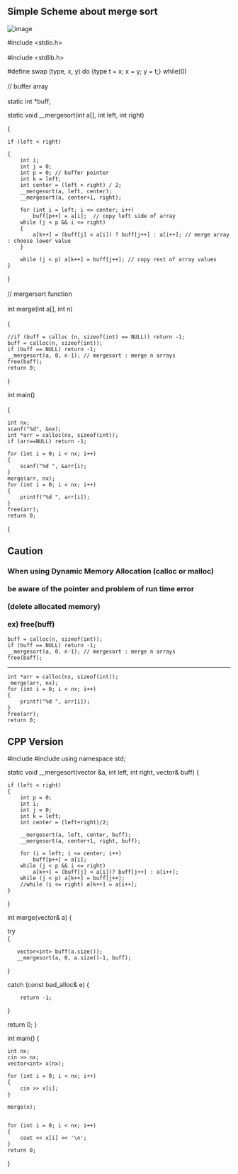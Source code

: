 ## Simple Scheme about merge sort
![image](https://github.com/user-attachments/assets/d187faed-2690-44b6-a595-71be78b17d12)

#include <stdio.h> </br> <br/>
#include <stdlib.h>

#define swap (type, x, y) do {type t = x; x = y; y = t;} while(0) </br> <br/>
// buffer array </br> <br/>
static int *buff;

static void __mergesort(int a[], int left, int right)

{

    if (left < right)
    
    {
        int i;
        int j = 0;
        int p = 0; // buffer pointer
        int k = left; 
        int center = (left + right) / 2;
        __mergesort(a, left, center); 
        __mergesort(a, center+1, right);
        
        for (int i = left; i <= center; i++)
            buff[p++] = a[i];  // copy left side of array
        while (j < p && i <= right)
        {
            a[k++] = (buff[j] < a[i]) ? buff[j++] : a[i++]; // merge array : choose lower value
        }
        
        while (j < p) a[k++] = buff[j++]; // copy rest of array values
    }
}
</br> <br>
// mergersort function </br> <br/>
int merge(int a[], int n) </br> <br/>
{

    //if (buff = calloc (n, sizeof(int) == NULL)) return -1;
    buff = calloc(n, sizeof(int));
    if (buff == NULL) return -1;
    __mergesort(a, 0, n-1); // mergesort : merge n arrays
    free(buff);
    return 0;
}

int main() </br> <br/>
{

    int nx;
    scanf("%d", &nx);
    int *arr = calloc(nx, sizeof(int));
    if (arr==NULL) return -1;
    
    for (int i = 0; i < nx; i++)
    {
        scanf("%d ", &arr[i);
    }
    merge(arr, nx);
    for (int i = 0; i < nx; i++)
    {
        printf("%d ", arr[i]);
    }
    free(arr);
    return 0;
{
## Caution
### When using Dynamic Memory Allocation (calloc or malloc) </br> <br/> be aware of the pointer and problem of run time error </br> <br/> (delete allocated memory) </br> <br/> ex) free(buff)

    buff = calloc(n, sizeof(int));
    if (buff == NULL) return -1;
    __mergesort(a, 0, n-1); // mergesort : merge n arrays
    free(buff);
--------------------------------------------------------------------------
    int *arr = calloc(nx, sizeof(int));
     merge(arr, nx);
    for (int i = 0; i < nx; i++)
    {
        printf("%d ", arr[i]);
    }
    free(arr);
    return 0;

## CPP Version

#include <iostream>
#include <vector>
using namespace std;

static void __mergesort(vector<int> &a, int left, int right, vector<int>& buff)
{

    if (left < right)
    {
        int p = 0;
        int i;
        int j = 0;
        int k = left;
        int center = (left+right)/2;
        
        __mergesort(a, left, center, buff);
        __mergesort(a, center+1, right, buff);
        
        for (i = left; i <= center; i++)
            buff[p++] = a[i];
        while (j < p && i <= right)
            a[k++] = (buff[j] < a[i])? buff[j++] : a[i++];
        while (j < p) a[k++] = buff[j++]; 
        //while (i <= right) a[k++] = a[i++];
    }
}

int merge(vector<int>& a)
{

   try  
   {
   
       vector<int> buff(a.size());
       __mergesort(a, 0, a.size()-1, buff);
       
   }
   
   
   catch (const bad_alloc& e) 
   {
   
        return -1;
   }
   
   return 0;
}

int main()
{

    int nx;
    cin >> nx;
    vector<int> x(nx);
    
    for (int i = 0; i < nx; i++)
    {
        cin >> x[i];
    }
    
    merge(x);
  
    
    for (int i = 0; i < nx; i++)
    {
        cout << x[i] << '\n';
    }
    return 0;
}
